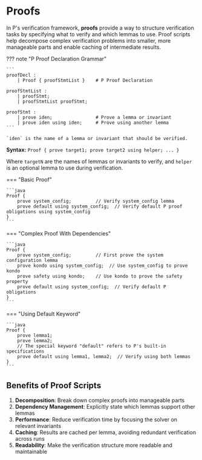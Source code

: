 # Proofs

In P's verification framework, **proofs** provide a way to structure verification tasks by specifying what to verify and which lemmas to use. Proof scripts help decompose complex verification problems into smaller, more manageable parts and enable caching of intermediate results.

??? note "P Proof Declaration Grammar"

    ```
    proofDecl :
        | Proof { proofStmtList }    # P Proof Declaration
    
    proofStmtList :
        | proofStmt;
        | proofStmtList proofStmt;
    
    proofStmt :
        | prove iden;                # Prove a lemma or invariant
        | prove iden using iden;     # Prove using another lemma
    ```

    `iden` is the name of a lemma or invariant that should be verified.

**Syntax:** `Proof { prove target1; prove target2 using helper; ... }`

Where `targetN` are the names of lemmas or invariants to verify, and `helper` is an optional lemma to use during verification.

=== "Basic Proof"

    ```java
    Proof {
        prove system_config;         // Verify system_config lemma
        prove default using system_config;  // Verify default P proof obligations using system_config
    }
    ```

=== "Complex Proof With Dependencies"

    ```java
    Proof {
        prove system_config;         // First prove the system configuration lemma
        prove kondo using system_config;  // Use system_config to prove kondo
        prove safety using kondo;    // Use kondo to prove the safety property
        prove default using system_config;  // Verify default P obligations
    }
    ```

=== "Using Default Keyword"

    ```java
    Proof {
        prove lemma1;
        prove lemma2;
        // The special keyword "default" refers to P's built-in specifications
        prove default using lemma1, lemma2;  // Verify using both lemmas
    }
    ```

## Benefits of Proof Scripts

1. **Decomposition**: Break down complex proofs into manageable parts
2. **Dependency Management**: Explicitly state which lemmas support other lemmas
3. **Performance**: Reduce verification time by focusing the solver on relevant invariants
4. **Caching**: Results are cached per lemma, avoiding redundant verification across runs
5. **Readability**: Make the verification structure more readable and maintainable
